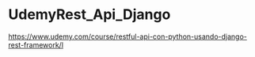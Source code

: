 # UdemyRest_Api_Django
https://www.udemy.com/course/restful-api-con-python-usando-django-rest-framework/l
